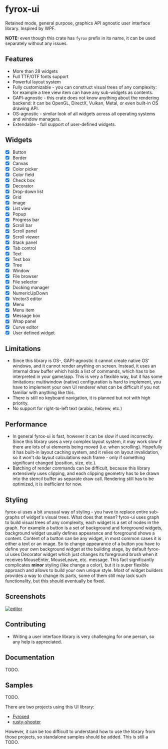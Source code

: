 # fyrox-ui

Retained mode, general purpose, graphics API agnostic user interface library. Inspired by WPF.

**NOTE:** even though this crate has `fyrox` prefix in its name, it can be used separately without any issues.

## Features

- More than 28 widgets
- Full TTF/OTF fonts support
- Powerful layout system
- Fully customizable - you can construct visual trees of any complexity: for example a tree view item can have any sub-widgets as contents.
- GAPI-agnostic - this crate does not know anything about the rendering backend: it can be OpenGL, DirectX, Vulkan, Metal, or even built-in OS drawing API.
- OS-agnostic - similar look of all widgets across all operating systems and window managers.
- Extendable - full support of user-defined widgets.

## Widgets
- [x] Button
- [x] Border
- [x] Canvas
- [x] Color picker
- [x] Color field
- [x] Check box
- [x] Decorator
- [x] Drop-down list
- [x] Grid
- [x] Image
- [x] List view
- [x] Popup
- [x] Progress bar
- [x] Scroll bar
- [x] Scroll panel
- [x] Scroll viewer
- [x] Stack panel
- [x] Tab control
- [x] Text
- [x] Text box
- [x] Tree
- [x] Window
- [x] File browser
- [x] File selector
- [x] Docking manager
- [x] NumericUpDown
- [x] Vector3<f32> editor
- [x] Menu
- [x] Menu item
- [x] Message box
- [x] Wrap panel
- [x] Curve editor
- [x] User defined widget

## Limitations

- Since this library is OS-, GAPI-agnostic it cannot create native OS' windows, and it cannot render anything on screen. Instead, it uses an internal draw buffer which holds a list of commands, which has to be interpreted in your game/app. This is very a flexible way, but it has some limitations: multiwindow (native) configuration is hard to implement, you have to implement your own UI renderer what can be difficult if you not familiar with anything like this.
- There is still no keyboard navigation, it is planned but not with high priority.
- No support for right-to-left text (arabic, hebrew, etc.)

## Performance

- In general fyrox-ui is fast, however it can be slow if used incorrectly. Since this library uses a very complex layout system, it may work slow if there are lots of ui elements being moved (i.e. when scrolling). Hopefully it has built-in layout caching system, and it relies on layout invalidation, so it won't do layout calculations each frame - only if something significant changed (position, size, etc.).
- Batching of render commands can be difficult, because this library extensively uses clipping, and each clipping geometry has to be drawn into the stencil buffer as separate draw call. Rendering still has to be optimized, it is inefficient for now.

## Styling

fyrox-ui uses a bit unusual way of styling - you have to replace entire sub-graphs of widget's visual trees. What does that mean? fyrox-ui uses graph to build visual trees of any complexity, each widget is a set of nodes in the graph. For example a button is a set of background and foreground widgets, background widget usually defines appearance and foreground shows a content. Content of a button can be any widget, in most common cases it is either a text or an image. So to change appearance of a button you have to define your own background widget at the building stage, by default fyrox-ui uses Decorator widget which just changes its foreground brush when it receives MouseEnter, MouseLeave, etc. message. This fact significantly complicates **minor** styling (like change a color), but it is super flexible approach and allows to build your own unique style. Most of widget builders provides a way to change its parts, some of them still may lack such functionality, but this should eventually be fixed.

## Screenshots

[![editor](https://raw.githubusercontent.com/FyroxEngine/Fyrox/master/screenshots/latest.png)](https://github.com/FyroxEngine/Fyrox/)

## Contributing

- Writing a user interface library is very challenging for one person, so any help is appreciated.

## Documentation

TODO.

## Samples 

TODO.

There are two projects using this UI library:

- [Fyroxed](https://github.com/FyroxEngine/Fyrox/)
- [rusty-shooter](https://github.com/mrDIMAS/rusty-shooter)

However, it can be too difficult to understand how to use the library from those projects, so standalone samples should be added. This is still a TODO.

